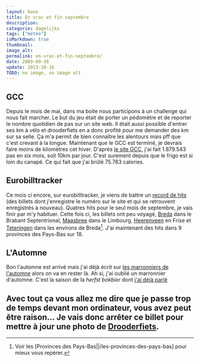 ```yaml
---
layout: base
title: En vrac et fin septembre
description: 
categorie: dagelijks
tags: ["météo"]
isMarkdown: true
thumbnail: 
image_alt: 
permalink: en-vrac-et-fin-septembre/
date: 2009-09-30
update: 2013-10-16
TODO: no image, no image alt
---
```




## GCC
Depuis le mois de mai, dans ma boite nous participons à un challenge qui nous fait marcher. Le but du jeu était de porter un pédomètre et de reporter le nombre quotidien de pas sur un site web. Il était aussi possible d'entrer ses km à vélo et drooderfiets en a donc profité pour me demander des km sur sa selle. Ça m'a permit de bien connaître les alentours mais pff que c'est crevant à la longue. Maintenant que le GCC est terminé, je devrais faire moins de kilomètres cet hiver. D'après [le site GCC](http://www.gcc2009.com/), j'ai fait 1.879.543 pas en six mois, soit 10km par jour. C'est surement depuis que le frigo est si loin du canapé. Ce qui fait que j'ai brûlé 75.783 calories.

## Eurobilltracker
Ce mois ci encore, sur eurobilltracker, je viens de battre un [record de hits](http://fr.eurobilltracker.eu/profile/?referer=31378;command=2048;tab=2;user=31378) (des billets dont j'enregistre le numéro sur le site et qui se retrouvent enregistrés à nouveau). Quatres hits pour le seul mois de septembre, je vais finir par m'y habituer. Cette fois ci, les billets ont peu voyagé, [Breda](http://www.openstreetmap.org/?mlat=51.5875&mlon=4.775&zoom=13&layers=B0F) dans le Brabant Septentrional, [Maasbree](http://www.openstreetmap.org/?mlat=51.3580555555556&mlon=6.04833333333333&zoom=14&layers=B0F) dans le Limbourg, [Heerenveen](http://www.openstreetmap.org/?lat=52.951&lon=5.927&zoom=11&layers=B000FTF) en Frise et [Teteringen](http://www.openstreetmap.org/?mlat=51.6086111111111&mlon=4.82055555555556&zoom=15&layers=B0F) dans les environs de Breda[^1]. J'ai maintenant des hits dans 9 provinces des Pays-Bas sur 18.

## L'Automne
Bon l'automne est arrivé mais j'ai déjà écrit sur [les marronniers de l'automne](/en-vrac-et-en-fin-d-ete) alors on va en rester là. Ah si, j'ai oublié un marronnier d'automne. C'est la saison de la *herfst bokbier* dont [j'ai déjà parlé](/la-herfst-bokbier-biere-d-automne)

Avec tout ça vous allez me dire que je passe trop de temps devant mon ordinateur, vous avez peut être raison... Je vais donc arrêter ce billet pour mettre à jour une photo de [Drooderfiets](https://pixelfed.social/drooderfiets).
---
[^1]: Voir les [Provinces des Pays-Bas||/les-provinces-des-pays-bas] pour mieux vous repérer.